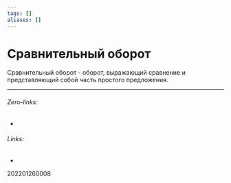 ```yaml
---
tags: []
aliases: []
---
```

# Сравнительный оборот
Сравнительный оборот - оборот, выражающий сравнение и представляющий собой часть простого предложения.
___
###### Zero-links:
-
###### Links:
-

202201260008